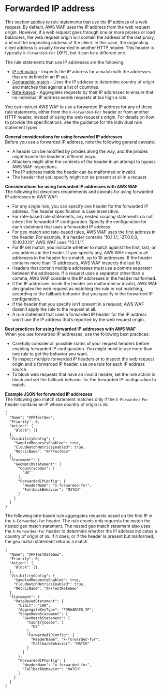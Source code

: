 # Forwarded IP address<a name="waf-rule-statement-forwarded-ip-address"></a>

This section applies to rule statements that use the IP address of a web request\. By default, AWS WAF uses the IP address from the web request origin\. However, if a web request goes through one or more proxies or load balancers, the web request origin will contain the address of the last proxy, and not the originating address of the client\. In this case, the originating client address is usually forwarded in another HTTP header\. This header is typically `X-Forwarded-For` \(XFF\), but it can be a different one\. 

The rule statements that use IP addresses are the following:
+ [IP set match](waf-rule-statement-type-ipset-match.md) \- Inspects the IP address for a match with the addresses that are defined in an IP set\.
+ [Geographic match](waf-rule-statement-type-geo-match.md) \- Uses the IP address to determine country of origin and matches that against a list of countries\.
+ [Rate\-based](waf-rule-statement-type-rate-based.md) \- Aggregates requests by their IP addresses to ensure that no individual IP address sends requests at too high a rate\.

You can instruct AWS WAF to use a forwarded IP address for any of these rule statements, either from the `X-Forwarded-For` header or from another HTTP header, instead of using the web request's origin\. For details on how to provide the specifications, see the guidance for the individual rule statement types\.

**General considerations for using forwarded IP addresses**  
 Before you use a forwarded IP address, note the following general caveats: 
+ A header can be modified by proxies along the way, and the proxies might handle the header in different ways\. 
+ Attackers might alter the contents of the header in an attempt to bypass AWS WAF inspections\. 
+ The IP address inside the header can be malformed or invalid\.
+ The header that you specify might not be present at all in a request\.

**Considerations for using forwarded IP addresses with AWS WAF**  
The following list describes requirements and caveats for using forwarded IP addresses in AWS WAF:
+ For any single rule, you can specify one header for the forwarded IP address\. The header specification is case insensitive\.
+ For rate\-based rule statements, any nested scoping statements do not inherit the forwarded IP configuration\. Specify the configuration for each statement that uses a forwarded IP address\. 
+ For geo match and rate\-based rules, AWS WAF uses the first address in the header\. For example, if a header contains “10\.1\.1\.1, 127\.0\.0\.0, 10\.10\.10\.10”, AWS WAF uses “10\.1\.1\.1”\.
+ For IP set match, you indicate whether to match against the first, last, or any address in the header\. If you specify any, AWS WAF inspects all addresses in the header for a match, up to 10 addresses\. If the header contains more than 10 addresses, AWS WAF inspects the last 10\. 
+ Headers that contain multiple addresses must use a comma separator between the addresses\. If a request uses a separator other than a comma, AWS WAF considers the IP addresses in the header malformed\.
+ If the IP addresses inside the header are malformed or invalid, AWS WAF designates the web request as matching the rule or not matching, according to the fallback behavior that you specify in the forwarded IP configuration\. 
+ If the header that you specify isn’t present in a request, AWS WAF doesn’t apply the rule to the request at all\.
+ A rule statement that uses a forwarded IP header for the IP address won’t use the IP address that’s reported by the web request origin\.

**Best practices for using forwarded IP addresses with AWS WAF**  
When you use forwarded IP addresses, use the following best practices: 
+ Carefully consider all possible states of your request headers before enabling forwarded IP configuration\. You might need to use more than one rule to get the behavior you want\.
+ To inspect multiple forwarded IP headers or to inspect the web request origin and a forwarded IP header, use one rule for each IP address source\. 
+ To block web requests that have an invalid header, set the rule action to block and set the fallback behavior for the forwarded IP configuration to match\. 

**Example JSON for forwarded IP addresses**  
 The following geo match statement matches only if the `X-Forwarded-For` header contains an IP whose country of origin is `US`: 

```
{
  "Name": "XFFTestGeo",
  "Priority": 0,
  "Action": {
    "Block": {}
  },
  "VisibilityConfig": {
    "SampledRequestsEnabled": true,
    "CloudWatchMetricsEnabled": true,
    "MetricName": "XFFTestGeo"
  },
  "Statement": {
    "GeoMatchStatement": {
      "CountryCodes": [
        "US"
      ],
      "ForwardedIPConfig": {
        "HeaderName": "x-forwarded-for",
        "FallbackBehavior": "MATCH"
      }
    }
  }
}
```

The following rate\-based rule aggregates requests based on the first IP in the `X-Forwarded-For` header\. The rule counts only requests the match the nested geo match statement\. The nested geo match statement also uses the `X-Forwarded-For` header to determine whether the IP address indicates a country of origin of `US`\. If it does, or if the header is present but malformed, the geo match statement returns a match\. 

```
{
  "Name": "XFFTestRateGeo",
  "Priority": 0,
  "Action": {
    "Block": {}
  },
  "VisibilityConfig": {
    "SampledRequestsEnabled": true,
    "CloudWatchMetricsEnabled": true,
    "MetricName": "XFFTestRateGeo"
  },
  "Statement": {
    "RateBasedStatement": {
      "Limit": "100",
      "AggregateKeyType": "FORWARDED_IP",
      "ScopeDownStatement": {
        "GeoMatchStatement": {
          "CountryCodes": [
            "US"
          ],
          "ForwardedIPConfig": {
            "HeaderName": "x-forwarded-for",
            "FallbackBehavior": "MATCH"
          }
        }
      },
      "ForwardedIPConfig": {
        "HeaderName": "x-forwarded-for",
        "FallbackBehavior": "MATCH"
      }
    }
  }
}
```